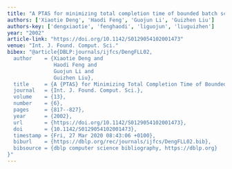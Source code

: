 ```yaml
---
title: "A PTAS for minimizing total completion time of bounded batch scheduling"
authors: ['Xiaotie Deng', 'Haodi Feng', 'Guojun Li', 'Guizhen Liu']
authors-key: ['dengxiaotie', 'fenghaodi', 'liguojun', 'liuguizhen']
year: "2002"
article-link: "https://doi.org/10.1142/S0129054102001473"
venue: "Int. J. Found. Comput. Sci."
bibex: "@article{DBLP:journals/ijfcs/DengFLL02,
  author    = {Xiaotie Deng and
               Haodi Feng and
               Guojun Li and
               Guizhen Liu},
  title     = {A {PTAS} for Minimizing Total Completion Time of Bounded Batch Scheduling},
  journal   = {Int. J. Found. Comput. Sci.},
  volume    = {13},
  number    = {6},
  pages     = {817--827},
  year      = {2002},
  url       = {https://doi.org/10.1142/S0129054102001473},
  doi       = {10.1142/S0129054102001473},
  timestamp = {Fri, 27 Mar 2020 08:43:06 +0100},
  biburl    = {https://dblp.org/rec/journals/ijfcs/DengFLL02.bib},
  bibsource = {dblp computer science bibliography, https://dblp.org}
}"
---
```

